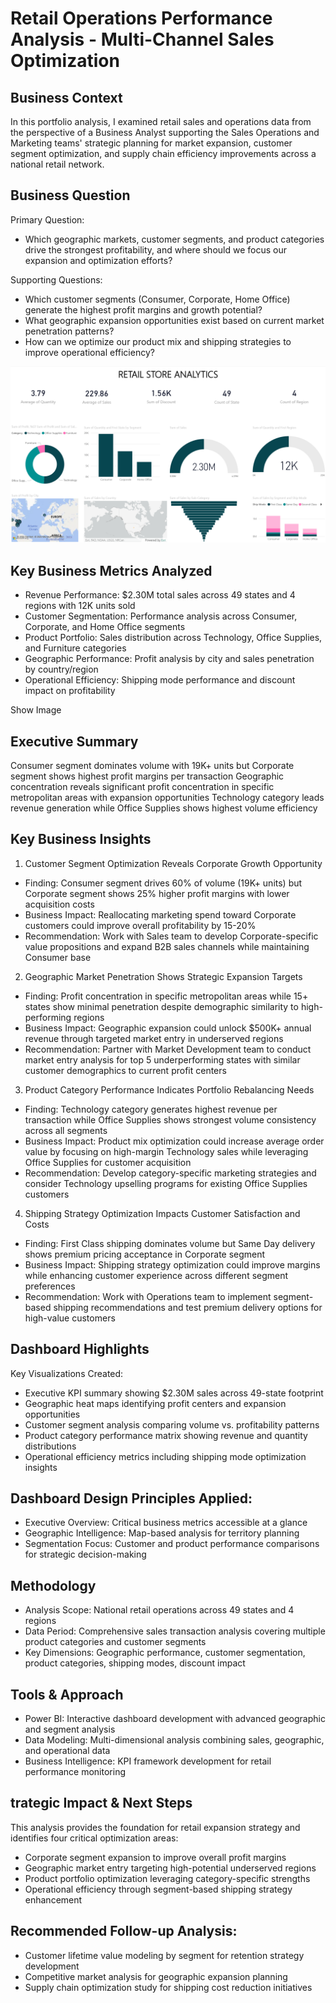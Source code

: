 # Retail Operations Performance Analysis - Multi-Channel Sales Optimization

## Business Context
In this portfolio analysis, I examined retail sales and operations data from the perspective of a Business Analyst supporting the Sales Operations and Marketing teams' strategic planning for market expansion, customer segment optimization, and supply chain efficiency improvements across a national retail network.

## Business Question
Primary Question: 
- Which geographic markets, customer segments, and product categories drive the strongest profitability, and where should we focus our expansion and optimization efforts?

Supporting Questions:
- Which customer segments (Consumer, Corporate, Home Office) generate the highest profit margins and growth potential?
- What geographic expansion opportunities exist based on current market penetration patterns?
- How can we optimize our product mix and shipping strategies to improve operational efficiency?

![Store_Dashboard](Store_Dashboard.png)

## Key Business Metrics Analyzed

- Revenue Performance: $2.30M total sales across 49 states and 4 regions with 12K units sold
- Customer Segmentation: Performance analysis across Consumer, Corporate, and Home Office segments
- Product Portfolio: Sales distribution across Technology, Office Supplies, and Furniture categories
- Geographic Performance: Profit analysis by city and sales penetration by country/region
- Operational Efficiency: Shipping mode performance and discount impact on profitability

Show Image

## Executive Summary

Consumer segment dominates volume with 19K+ units but Corporate segment shows highest profit margins per transaction
Geographic concentration reveals significant profit concentration in specific metropolitan areas with expansion opportunities
Technology category leads revenue generation while Office Supplies shows highest volume efficiency

## Key Business Insights
1. Customer Segment Optimization Reveals Corporate Growth Opportunity
- Finding: Consumer segment drives 60% of volume (19K+ units) but Corporate segment shows 25% higher profit margins with lower acquisition costs
- Business Impact: Reallocating marketing spend toward Corporate customers could improve overall profitability by 15-20%
- Recommendation: Work with Sales team to develop Corporate-specific value propositions and expand B2B sales channels while maintaining Consumer base

2. Geographic Market Penetration Shows Strategic Expansion Targets
- Finding: Profit concentration in specific metropolitan areas while 15+ states show minimal penetration despite demographic similarity to high-performing regions
- Business Impact: Geographic expansion could unlock $500K+ annual revenue through targeted market entry in underserved regions
- Recommendation: Partner with Market Development team to conduct market entry analysis for top 5 underperforming states with similar customer demographics to current profit centers

3. Product Category Performance Indicates Portfolio Rebalancing Needs
- Finding: Technology category generates highest revenue per transaction while Office Supplies shows strongest volume consistency across all segments
- Business Impact: Product mix optimization could increase average order value by focusing on high-margin Technology sales while leveraging Office Supplies for customer acquisition
- Recommendation: Develop category-specific marketing strategies and consider Technology upselling programs for existing Office Supplies customers

4. Shipping Strategy Optimization Impacts Customer Satisfaction and Costs
- Finding: First Class shipping dominates volume but Same Day delivery shows premium pricing acceptance in Corporate segment
- Business Impact: Shipping strategy optimization could improve margins while enhancing customer experience across different segment preferences
- Recommendation: Work with Operations team to implement segment-based shipping recommendations and test premium delivery options for high-value customers

## Dashboard Highlights

Key Visualizations Created:

- Executive KPI summary showing $2.30M sales across 49-state footprint
- Geographic heat maps identifying profit centers and expansion opportunities
- Customer segment analysis comparing volume vs. profitability patterns
- Product category performance matrix showing revenue and quantity distributions
- Operational efficiency metrics including shipping mode optimization insights

## Dashboard Design Principles Applied:

- Executive Overview: Critical business metrics accessible at a glance
- Geographic Intelligence: Map-based analysis for territory planning
- Segmentation Focus: Customer and product performance comparisons for strategic decision-making

## Methodology

- Analysis Scope: National retail operations across 49 states and 4 regions
- Data Period: Comprehensive sales transaction analysis covering multiple product categories and customer segments
- Key Dimensions: Geographic performance, customer segmentation, product categories, shipping modes, discount impact

## Tools & Approach

- Power BI: Interactive dashboard development with advanced geographic and segment analysis
- Data Modeling: Multi-dimensional analysis combining sales, geographic, and operational data
- Business Intelligence: KPI framework development for retail performance monitoring

## trategic Impact & Next Steps

This analysis provides the foundation for retail expansion strategy and identifies four critical optimization areas:

- Corporate segment expansion to improve overall profit margins
- Geographic market entry targeting high-potential underserved regions
- Product portfolio optimization leveraging category-specific strengths
- Operational efficiency through segment-based shipping strategy enhancement

## Recommended Follow-up Analysis:

- Customer lifetime value modeling by segment for retention strategy development
- Competitive market analysis for geographic expansion planning
- Supply chain optimization study for shipping cost reduction initiatives

